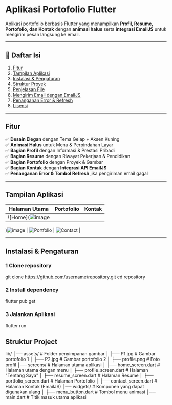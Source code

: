 #  Aplikasi Portofolio Flutter  
 Aplikasi portofolio berbasis Flutter yang menampilkan **Profil, Resume, Portofolio, dan Kontak** dengan **animasi halus** serta **integrasi EmailJS** untuk mengirim pesan langsung ke email.

---

## 📖 **Daftar Isi**
1. [ Fitur](#fitur)  
2. [ Tampilan Aplikasi](#tampilan-aplikasi)  
3. [ Instalasi & Pengaturan](#instalasi--pengaturan)  
4. [ Struktur Proyek](#struktur-proyek)  
5. [ Penjelasan File](#penjelasan-file)  
6. [ Mengirim Email dengan EmailJS](#mengirim-email-dengan-emailjs)  
7. [ Penanganan Error & Refresh](#penanganan-error--refresh)  
8. [ Lisensi](#lisensi)  

---

##  **Fitur**
✅ **Desain Elegan** dengan Tema Gelap + Aksen Kuning  
✅ **Animasi Halus** untuk Menu & Perpindahan Layar  
✅ **Bagian Profil** dengan Informasi & Prestasi Pribadi  
✅ **Bagian Resume** dengan Riwayat Pekerjaan & Pendidikan  
✅ **Bagian Portofolio** dengan Proyek & Gambar  
✅ **Bagian Kontak** dengan **Integrasi API EmailJS**  
✅ **Penanganan Error & Tombol Refresh** jika pengiriman email gagal  

---

##  **Tampilan Aplikasi**
| Halaman Utama | Portofolio | Kontak |
|--------------|-----------|--------|
| ![Home](![image](https://github.com/user-attachments/assets/5347233f-a53f-4f38-99ee-ed41dce1ec52)
)![image](https://github.com/user-attachments/assets/cdaf6fcf-a8f4-43d9-9d4d-33e12ce4a83d)
 | ![Portfolio](screenshots/portfolio.png) | ![Contact](screenshots/contact.png) |

---

##  **Instalasi & Pengaturan**

### **1️ Clone repository**
git clone https://github.com/username/repository.git
cd repository

### **2 Install dependency**
flutter pub get

### **3 Jalankan Aplikasi**
flutter run

##  **Struktur Project**

lib/
│── assets/                      # Folder penyimpanan gambar
│   ├── P1.jpg                   # Gambar portofolio 1
│   ├── P2.jpg                   # Gambar portofolio 2
│   ├── profile.png              # Foto profil
│── screens/                      # Halaman utama aplikasi
│   ├── home_screen.dart         # Halaman utama dengan menu
│   ├── profile_screen.dart      # Halaman "Tentang Saya"
│   ├── resume_screen.dart       # Halaman Resume
│   ├── portfolio_screen.dart    # Halaman Portofolio
│   ├── contact_screen.dart      # Halaman Kontak (EmailJS)
│── widgets/                      # Komponen yang dapat digunakan ulang
│   ├── menu_button.dart         # Tombol menu animasi
│── main.dart                     # Titik masuk utama aplikasi

